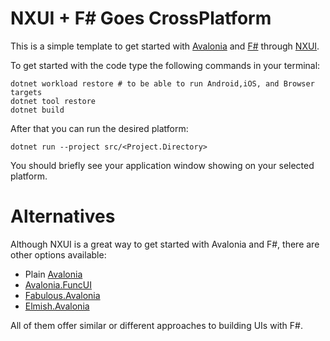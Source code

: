 # NXUI + F# Goes CrossPlatform

This is a simple template to get started with [Avalonia](https://avaloniaui.net/) and [F#](https://fsharp.org/) through [NXUI](https://github.com/wieslawsoltes/NXUI).

To get started with the code type the following commands in your terminal:

```pwsh
dotnet workload restore # to be able to run Android,iOS, and Browser targets
dotnet tool restore
dotnet build
```

After that you can run the desired platform:

```pwsh
dotnet run --project src/<Project.Directory>
```

You should briefly see your application window showing on your selected platform.

# Alternatives

Although NXUI is a great way to get started with Avalonia and F#, there are other options available:

- Plain [Avalonia](https://avaloniaui.net/)
- [Avalonia.FuncUI](https://github.com/fsprojects/Avalonia.FuncUI)
- [Fabulous.Avalonia](https://github.com/fabulous-dev/Fabulous.Avalonia)
- [Elmish.Avalonia](https://github.com/JordanMarr/Elmish.Avalonia)

All of them offer similar or different approaches to building UIs with F#.
